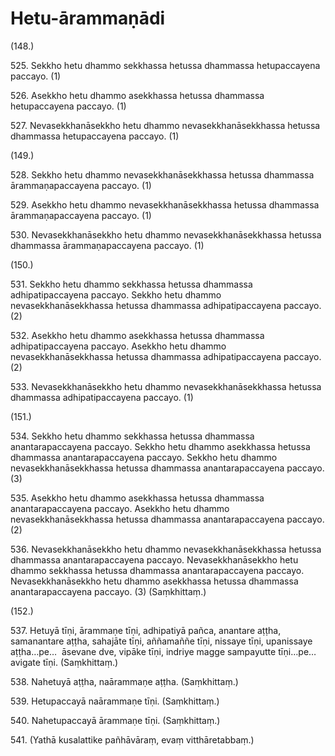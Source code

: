 # Hetu-ārammaṇādi

(148.)

525\. Sekkho hetu dhammo sekkhassa hetussa dhammassa hetupaccayena paccayo. (1)

526\. Asekkho hetu dhammo asekkhassa hetussa dhammassa hetupaccayena paccayo. (1)

527\. Nevasekkhanāsekkho hetu dhammo nevasekkhanāsekkhassa hetussa dhammassa hetupaccayena paccayo. (1)

(149.)

528\. Sekkho hetu dhammo nevasekkhanāsekkhassa hetussa dhammassa ārammaṇapaccayena paccayo. (1)

529\. Asekkho hetu dhammo nevasekkhanāsekkhassa hetussa dhammassa ārammaṇapaccayena paccayo. (1)

530\. Nevasekkhanāsekkho hetu dhammo nevasekkhanāsekkhassa hetussa dhammassa ārammaṇapaccayena paccayo. (1)

(150.)

531\. Sekkho hetu dhammo sekkhassa hetussa dhammassa adhipatipaccayena paccayo. Sekkho hetu dhammo nevasekkhanāsekkhassa hetussa dhammassa adhipatipaccayena paccayo. (2)

532\. Asekkho hetu dhammo asekkhassa hetussa dhammassa adhipatipaccayena paccayo. Asekkho hetu dhammo nevasekkhanāsekkhassa hetussa dhammassa adhipatipaccayena paccayo. (2)

533\. Nevasekkhanāsekkho hetu dhammo nevasekkhanāsekkhassa hetussa dhammassa adhipatipaccayena paccayo. (1)

(151.)

534\. Sekkho hetu dhammo sekkhassa hetussa dhammassa anantarapaccayena paccayo. Sekkho hetu dhammo asekkhassa hetussa dhammassa anantarapaccayena paccayo. Sekkho hetu dhammo nevasekkhanāsekkhassa hetussa dhammassa anantarapaccayena paccayo. (3)

535\. Asekkho hetu dhammo asekkhassa hetussa dhammassa anantarapaccayena paccayo. Asekkho hetu dhammo nevasekkhanāsekkhassa hetussa dhammassa anantarapaccayena paccayo. (2)

536\. Nevasekkhanāsekkho hetu dhammo nevasekkhanāsekkhassa hetussa dhammassa anantarapaccayena paccayo. Nevasekkhanāsekkho hetu dhammo sekkhassa hetussa dhammassa anantarapaccayena paccayo. Nevasekkhanāsekkho hetu dhammo asekkhassa hetussa dhammassa anantarapaccayena paccayo. (3) (Saṃkhittaṃ.)

(152.)

537\. Hetuyā tīṇi, ārammaṇe tīṇi, adhipatiyā pañca, anantare aṭṭha, samanantare aṭṭha, sahajāte tīṇi, aññamaññe tīṇi, nissaye tīṇi, upanissaye aṭṭha…pe…  āsevane dve, vipāke tīṇi, indriye magge sampayutte tīṇi…pe…  avigate tīṇi. (Saṃkhittaṃ.)

538\. Nahetuyā aṭṭha, naārammaṇe aṭṭha. (Saṃkhittaṃ.)

539\. Hetupaccayā naārammaṇe tīṇi. (Saṃkhittaṃ.)

540\. Nahetupaccayā ārammaṇe tīṇi. (Saṃkhittaṃ.)

541\. (Yathā kusalattike pañhāvāraṃ, evaṃ vitthāretabbaṃ.)
